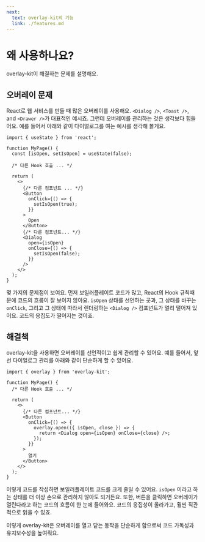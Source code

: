```yaml
---
next:
  text: overlay-kit의 기능
  link: ./features.md
---
```


# 왜 사용하나요?

overlay-kit이 해결하는 문제를 설명해요.

## 오버레이 문제

React로 웹 서비스를 만들 때 많은 오버레이를 사용해요. `<Dialog />`, `<Toast />`, and `<Drawer />`가 대표적인 예시죠. 그런데 오버레이를 관리하는 것은 생각보다 힘들어요.
예를 들어서 아래와 같이 다이얼로그를 여는 예시를 생각해 볼게요.

```tsx
import { useState } from 'react';

function MyPage() {
  const [isOpen, setIsOpen] = useState(false);

  /* 다른 Hook 호출 ... */

  return (
    <>
      {/* 다른 컴포넌트 ... */}
      <Button
        onClick={() => {
          setIsOpen(true);
        }}
      >
        Open
      </Button>
      {/* 다른 컴포넌트... */}
      <Dialog
        open={isOpen}
        onClose={() => {
          setIsOpen(false);
        }}
      />
    </>
  );
}
```

몇 가지의 문제점이 보여요. 먼저 보일러플레이트 코드가 많고, React의 Hook 규칙때문에 코드의 흐름이 잘 보이지 않아요.
`isOpen` 상태를 선언하는 곳과, 그 상태를 바꾸는 `onClick`, 그리고 그 상태에 따라서 렌더링하는 `<Dialog />` 컴포넌트가 멀리 떨어져 있어요.
코드의 응집도가 떨어지는 것이죠.

## 해결책

overlay-kit을 사용하면 오버레이를 선언적이고 쉽게 관리할 수 있어요. 예를 들어서, 앞선 다이얼로그 관리를 아래와 같이 단순하게 할 수 있어요.

```tsx
import { overlay } from 'overlay-kit';

function MyPage() {
  /* 다른 Hook 호출 ... */

  return (
    <>
      {/* 다른 컴포넌트... */}
      <Button
        onClick={() => {
          overlay.open(({ isOpen, close }) => {
            return <Dialog open={isOpen} onClose={close} />;
          });
        }}
      >
        열기
      </Button>
    </>
  );
}
```

이렇게 코드를 작성하면 보일러플레이트 코드를 크게 줄일 수 있어요. `isOpen` 이라고 하는 상태를 더 이상 손으로 관리하지 않아도 되거든요.
또한, 버튼을 클릭하면 오버레이가 열린다라고 하는 코드의 흐름이 한 눈에 들어와요. 코드의 응집성이 올라가고, 훨씬 직관적으로 읽을 수 있죠.

이렇게 overlay-kit은 오버레이를 열고 닫는 동작을 단순하게 함으로써 코드 가독성과 유지보수성을 높여줘요.

